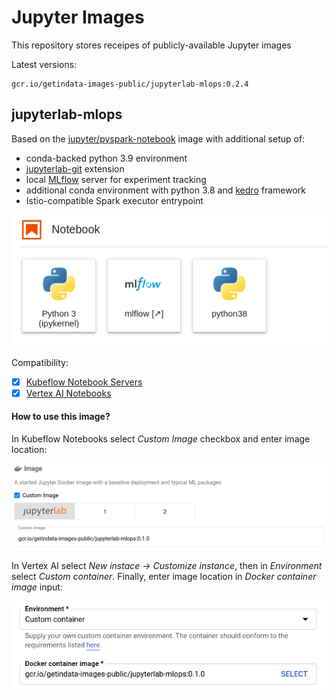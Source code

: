 # Jupyter Images 

This repository stores receipes of publicly-available Jupyter images

Latest versions:

```
gcr.io/getindata-images-public/jupyterlab-mlops:0.2.4
```

## jupyterlab-mlops

Based on the [jupyter/pyspark-notebook](https://jupyter-docker-stacks.readthedocs.io/en/latest/using/selecting.html#jupyter-pyspark-notebook)
image with additional setup of:

* conda-backed python 3.9 environment
* [jupyterlab-git](https://github.com/jupyterlab/jupyterlab-git) extension
* local [MLflow](https://mlflow.org/) server for experiment tracking
* additional conda environment with python 3.8 and [kedro](https://kedro.readthedocs.io/en/stable/) framework
* Istio-compatible Spark executor entrypoint

![jupyterlab-mlops-launcher](docs/jupyterlab-mlops-launcher.png)

Compatibility:

- [x] [Kubeflow Notebook Servers](https://www.kubeflow.org/docs/components/notebooks/)
- [x] [Vertex AI Notebooks](https://cloud.google.com/vertex-ai/docs/general/notebooks)

#### How to use this image?

In Kubeflow Notebooks select *Custom Image* checkbox and enter image location:

![jupyterlab-mlops-kubeflow](docs/jupyterlab-mlops-kubeflow.png)

In Vertex AI select *New instace -> Customize instance*, then in *Environment* select *Custom container*.
Finally, enter image location in *Docker container image* input:

![jupyterlab-mlops-vertexai](docs/jupyterlab-mlops-vertexai.png)
